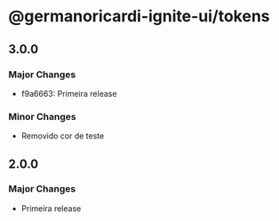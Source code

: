 # @germanoricardi-ignite-ui/tokens

## 3.0.0

### Major Changes

- f9a6663: Primeira release

### Minor Changes

- Removido cor de teste

## 2.0.0

### Major Changes

- Primeira release
